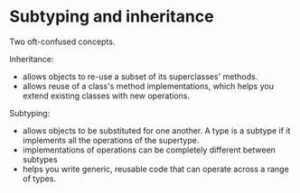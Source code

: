 # Subtyping and inheritance

Two oft-confused concepts.

Inheritance: 
- allows objects to re-use a subset of its superclasses' methods.
- allows reuse of a class's method implementations, which helps you extend existing classes with new operations.

Subtyping:
- allows objects to be substituted for one another. A type is a subtype if it implements all the operations of the supertype.
- implementations of operations can be completely different between subtypes
- helps you write generic, reusable code that can operate across a range of types.
